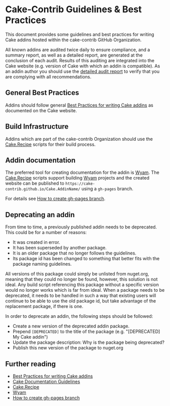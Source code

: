 # Cake-Contrib Guidelines & Best Practices

This document provides some guidelines and best practices for writing Cake addins hosted within the cake-contrib GitHub Organization.

All known addins are audited twice daily to ensure compliance, and a summary report, as well as a detailed report, are generated at the conclusion of each audit.
Results of this auditing are integrated into the Cake website (e.g. version of Cake with which an addin is compatible).
As an addin author you should use the [detailed audit report](Audit.xlsx) to verify that you are complying with all recommendations.

## General Best Practices

Addins should follow general [Best Practices for writing Cake addins] as documented on the Cake website.

## Build Infrastructure

Addins which are part of the cake-contrib Organization should use the [Cake.Recipe] scripts for their build process.

## Addin documentation

The preferred tool for creating documentation for the addin is [Wyam].
The [Cake.Recipe] scripts support building [Wyam] projects and the created website can be published to
`https://cake-contrib.github.io/Cake.AddinName/` using a `gh-pages` branch.

For details see [How to create gh-pages branch].

## Deprecating an addin

From time to time, a previously published addin  needs to be deprecated. This could be for a number of reasons:

- It was created in error.
- It has been superseded by another package.
- It is an older package that no longer follows the guidelines.
- Its package id has been changed to something that better fits with the package naming guidelines.

All versions of this package could simply be unlisted from nuget.org, meaning that they could no longer be found, however, this solution is not ideal. Any build script referencing this package without a specific version would no longer works which is far from ideal. When a package needs to be deprecated, it needs to be handled in such a way that existing users will continue to be able to use the old package id, but take advantage of the replacement package, if there is one.

In order to deprecate an addin, the following steps should be followed:

- Create a new version of the deprecated addin package.
- Prepend `[DEPRECATED]` to the title of the package (e.g. "[DEPRECATED] My Cake addin")
- Update the package description: Why is the package being deprecated?
- Publish this new version of the package to nuget.org

## Further reading

- [Best Practices for writing Cake addins]
- [Cake Documentation Guidelines]
- [Cake.Recipe]
- [Wyam]
- [How to create gh-pages branch]

[Best Practices for writing Cake addins]: https://cakebuild.net/docs/extending/addins/best-practices
[Cake Documentation Guidelines]: https://cakebuild.net/community/contributing/documentation
[Cake.Recipe]: https://cake-contrib.github.io/Cake.Recipe/
[Wyam]: https://wyam.io/
[How to create gh-pages branch]: https://www.gep13.co.uk/blog/how-to-create-gh-pages-branch
